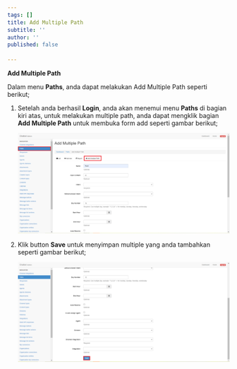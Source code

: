 ```yaml
---
tags: []
title: Add Multiple Path
subtitle: ''
author: ''
published: false

---
```

**Add Multiple Path**

Dalam menu **Paths**, anda dapat melakukan Add Multiple Path seperti berikut;

1. Setelah anda berhasil **Login**, anda akan menemui menu **Paths** di bagian kiri atas, untuk melakukan multiple path, anda dapat mengklik bagian **Add Multiple Path** untuk membuka form add seperti gambar berikut;

   ![](/uploads/paths6.PNG)
2. Klik button **Save** untuk menyimpan multiple yang anda tambahkan seperti gambar berikut;

   ![](/uploads/paths7-1.PNG)